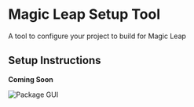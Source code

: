 # Magic Leap Setup Tool
A tool to configure your project to build for Magic Leap

## Setup Instructions
**Coming Soon**

![Package GUI](https://i.imgur.com/4zkM1I8.png)
